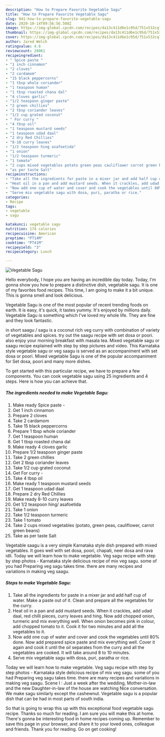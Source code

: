 ```yaml
---
description: "How to Prepare Favorite Vegetable Sagu"
title: "How to Prepare Favorite Vegetable Sagu"
slug: 941-how-to-prepare-favorite-vegetable-sagu
date: 2020-10-14T09:56:56.508Z
image: https://img-global.cpcdn.com/recipes/da13c411d6e1c95d/751x532cq70/vegetable-sagu-recipe-main-photo.jpg
thumbnail: https://img-global.cpcdn.com/recipes/da13c411d6e1c95d/751x532cq70/vegetable-sagu-recipe-main-photo.jpg
cover: https://img-global.cpcdn.com/recipes/da13c411d6e1c95d/751x532cq70/vegetable-sagu-recipe-main-photo.jpg
author: Jared Welch
ratingvalue: 4.6
reviewcount: 28061
recipeingredient:
- " Spice paste "
- "1 inch cinnamon"
- "2 cloves"
- "2 cardamom"
- "15 black peppercorns"
- "1 tbsp whole coriander"
- "1 teaspoon human"
- "1 tbsp roasted chana dal"
- "4 cloves garlic"
- "1/2 teaspoon ginger paste"
- "2 green chillies"
- "2 tbsp coriander leaves"
- "1/2 cup grated coconut"
- " For curry "
- "4 tbsp oil"
- "1 teaspoon mustard seeds"
- "1 teaspoon udad daal"
- "2 dry Red Chillies"
- "8-10 curry leaves"
- "1/2 teaspoon hing asafoetida"
- "1 onion"
- "1/2 teaspoon turmeric"
- "1 tomato"
- "2 cups mixed vegetables potato green peas cauliflower carrot green beans"
- "as per taste Salt"
recipeinstructions:
- "Take all the ingredients for paste in a mixer jar and add half cup of water. Make a paste out of it. Clean and prepare all the vegetables for the curry."
- "Heat oil in a pan and add mustard seeds. When it crackles, add udad daal, red chilli pieces, curry leaves and hing. Now add chopped onion, turmeric and mix everything well. When onion becomes pink in colour, add chopped tomato to it. Cook it for two minutes and add all the vegetables to it."
- "Now add one cup of water and cover and cook the vegetables until 80% done. Now add prepared spice paste and mix everything well. Cover it again and cook it until the oil separates from the curry and all the vegetables are cooked. It will take around 8 to 10 minutes."
- "Serve mix vegetable sagu with dosa, puri, paratha or rice."
categories:
- Recipe
tags:
- vegetable
- sagu

katakunci: vegetable sagu 
nutrition: 174 calories
recipecuisine: American
preptime: "PT14M"
cooktime: "PT41M"
recipeyield: "3"
recipecategory: Lunch

---
```



![Vegetable Sagu](https://img-global.cpcdn.com/recipes/da13c411d6e1c95d/751x532cq70/vegetable-sagu-recipe-main-photo.jpg)

Hello everybody, I hope you are having an incredible day today. Today, I'm gonna show you how to prepare a distinctive dish, vegetable sagu. It is one of my favorites food recipes. This time, I am going to make it a bit unique. This is gonna smell and look delicious.

Vegetable Sagu is one of the most popular of recent trending foods on earth. It is easy, it's quick, it tastes yummy. It's enjoyed by millions daily. Vegetable Sagu is something which I've loved my whole life. They are fine and they look fantastic.

in short saagu / sagu is a coconut rich veg curry with combination of variety of vegetables and spices. try out the saagu recipe with set dosa or poori. also enjoy your morning breakfast with masala tea. Mixed vegetable sagu or saagu recipe explained with step by step pictures and video. This Karnataka style vegetable sagu or veg saagu is served as an accompaniment with set dosa or poori. Mixed vegetable Sagu is one of the popular accompaniment for Set dosa, poori and many more dishes.


To get started with this particular recipe, we have to prepare a few components. You can cook vegetable sagu using 25 ingredients and 4 steps. Here is how you can achieve that.

<!--inarticleads1-->

##### The ingredients needed to make Vegetable Sagu:

1. Make ready  Spice paste -
1. Get 1 inch cinnamon
1. Prepare 2 cloves
1. Take 2 cardamom
1. Take 15 black peppercorns
1. Prepare 1 tbsp whole coriander
1. Get 1 teaspoon human
1. Get 1 tbsp roasted chana dal
1. Make ready 4 cloves garlic
1. Prepare 1/2 teaspoon ginger paste
1. Take 2 green chillies
1. Get 2 tbsp coriander leaves
1. Take 1/2 cup grated coconut
1. Get  For curry -
1. Take 4 tbsp oil
1. Make ready 1 teaspoon mustard seeds
1. Get 1 teaspoon udad daal
1. Prepare 2 dry Red Chillies
1. Make ready 8-10 curry leaves
1. Get 1/2 teaspoon hing/ asafoetida
1. Take 1 onion
1. Take 1/2 teaspoon turmeric
1. Take 1 tomato
1. Take 2 cups mixed vegetables (potato, green peas, cauliflower, carrot green beans)
1. Take as per taste Salt


Vegetable saagu is a very simple Karnataka style dish prepared with mixed vegetables. It goes well with set dosa, poori, chapati, neer dosa and rava idli. Today we will learn how to make vegetable. Veg sagu recipe with step by step photos - Karnataka style delicious recipe of mix veg sagu. some of you had Preparing veg sagu takes time. there are many recipes and variations in making veg saagu. 

<!--inarticleads2-->

##### Steps to make Vegetable Sagu:

1. Take all the ingredients for paste in a mixer jar and add half cup of water. Make a paste out of it. Clean and prepare all the vegetables for the curry.
1. Heat oil in a pan and add mustard seeds. When it crackles, add udad daal, red chilli pieces, curry leaves and hing. Now add chopped onion, turmeric and mix everything well. When onion becomes pink in colour, add chopped tomato to it. Cook it for two minutes and add all the vegetables to it.
1. Now add one cup of water and cover and cook the vegetables until 80% done. Now add prepared spice paste and mix everything well. Cover it again and cook it until the oil separates from the curry and all the vegetables are cooked. It will take around 8 to 10 minutes.
1. Serve mix vegetable sagu with dosa, puri, paratha or rice.


Today we will learn how to make vegetable. Veg sagu recipe with step by step photos - Karnataka style delicious recipe of mix veg sagu. some of you had Preparing veg sagu takes time. there are many recipes and variations in making veg saagu. Scene I : Just a week after the wedding, Mother-in-law and the new Daughter-in-law of the house are watching Nice conversation. We make sagu similarly except the cashewnut. Vegetable sagu is a popular dish that can be had in most parts of south india. 

So that is going to wrap this up with this exceptional food vegetable sagu recipe. Thanks so much for reading. I am sure you will make this at home. There's gonna be interesting food in home recipes coming up. Remember to save this page in your browser, and share it to your loved ones, colleague and friends. Thank you for reading. Go on get cooking!
